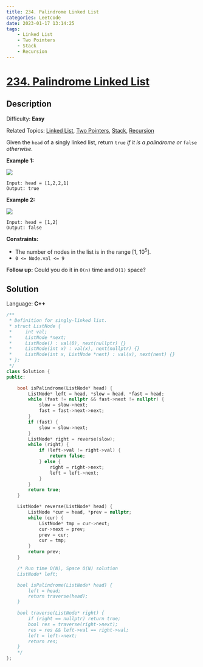 ```yaml
---
title: 234. Palindrome Linked List
categories: Leetcode
date: 2023-01-17 13:14:25
tags:
    - Linked List
    - Two Pointers
    - Stack
    - Recursion
---
```


# [234\. Palindrome Linked List](https://leetcode.com/problems/palindrome-linked-list/)

## Description

Difficulty: **Easy**

Related Topics: [Linked List](https://leetcode.com/tag/linked-list/), [Two Pointers](https://leetcode.com/tag/two-pointers/), [Stack](https://leetcode.com/tag/stack/), [Recursion](https://leetcode.com/tag/recursion/)

Given the `head` of a singly linked list, return `true` _if it is a_ <span data-keyword="palindrome-sequence">_palindrome_</span> _or_ `false` _otherwise_.

**Example 1:**

![](https://assets.leetcode.com/uploads/2021/03/03/pal1linked-list.jpg)

```
Input: head = [1,2,2,1]
Output: true
```

**Example 2:**

![](https://assets.leetcode.com/uploads/2021/03/03/pal2linked-list.jpg)

```
Input: head = [1,2]
Output: false
```

**Constraints:**

*   The number of nodes in the list is in the range [1, 10<sup>5</sup>].
*   `0 <= Node.val <= 9`

**Follow up:** Could you do it in `O(n)` time and `O(1)` space?

## Solution

Language: **C++**

```C++
/**
 * Definition for singly-linked list.
 * struct ListNode {
 *     int val;
 *     ListNode *next;
 *     ListNode() : val(0), next(nullptr) {}
 *     ListNode(int x) : val(x), next(nullptr) {}
 *     ListNode(int x, ListNode *next) : val(x), next(next) {}
 * };
 */
class Solution {
public:

    bool isPalindrome(ListNode* head) {
        ListNode* left = head, *slow = head, *fast = head;
        while (fast != nullptr && fast->next != nullptr) {
            slow = slow->next;
            fast = fast->next->next;
        }
        if (fast) {
            slow = slow->next;
        }
        ListNode* right = reverse(slow);
        while (right) {
            if (left->val != right->val) {
                return false;
            } else {
                right = right->next;
                left = left->next;
            }
        }
        return true;
    }

    ListNode* reverse(ListNode* head) {
        ListNode *cur = head, *prev = nullptr;
        while (cur) {
            ListNode* tmp = cur->next;
            cur->next = prev;
            prev = cur;
            cur = tmp;
        }
        return prev;
    }

    /* Run time O(N), Space O(N) solution
    ListNode* left;

    bool isPalindrome(ListNode* head) {
        left = head;
        return traverse(head);
    }

    bool traverse(ListNode* right) {
        if (right == nullptr) return true;
        bool res = traverse(right->next);
        res = res && left->val == right->val;
        left = left->next;
        return res;
    }
    */
};
```
